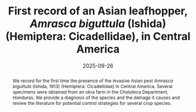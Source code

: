 ---
title: 'First record of an Asian leafhopper, <i>Amrasca biguttula</i> (Ishida) (Hemiptera: Cicadellidae), in Central America'
date: '2025-09-26'
doi: 'https://doi.org/10.64338/im.1147.s5ybr'
journal: Insecta Mundi
issue: '1147'
pagination: '1-8'
zoobank: 'urn:lsid:zoobank.org:pub:6E22D167-2E85-4825-BD0D-8D58A345AE49'
authors:
  - first_name: 'Mauricio'
    last_name: 'Michel'
    affiliation: 'Insect Collection, Agricultural Science and Production Department, Zamorano University (Pan-American Agricultural School), El Zamorano, Honduras'
    email: 'mauribarahonamichel10@gmail.com'

  - first_name: 'Jesus'
    last_name: 'Orozco'
    affiliation: 'Insect Collection, Agricultural Science and Production Department, Zamorano University (Pan-American Agricultural School), El Zamorano, Honduras'
    email: 'cucarron1@gmail.com'

download: 'https://drive.google.com/file/d/1uw18uXd9z8_brAuNs2RCNcSwO9YxzkTF'

revised: ''

supplementary: ''

keywords: 
  - Biological control
  - cotton jassid
  - Neotropics
  - okra

categories:
  - Hemiptera
  - Cicadellidae

  
references:
  - authors: Akonde ZFX, Moussa OZ, Atta S, Leyo IH, Guimbo ID.
    year: 2024
    title: 'Cotton Leafhoppers, <i>Amrasca biguttula </i>(Ishida, 1913) (Hemiptera: Cicadellidae), identified as a new species on okra and guinea sorrel in Niger. Advances in Entomology 12(3)'
    pages: 183–194
    doi: https://doi.org/10.4236/ae.2024.123014
    url: 
    access: 

  - authors: Ali M, Ashfaq M, Akram W, Sahi ST, Ali A.
    year: 2012
    title: 'The physio-morphic characters of the brinjal (<i>Solanum melongena </i>L.) plant and their relationship with the jassid (<i>Amrasca biguttula biguttula </i>(Ishida)) population fluctuation. Pakistan Journal of Agricultural Sciences 49(1)'
    pages: 67–71
    doi: 
    url: 
    access: 

  - authors: Asif MU, Muhammad R, Akbar W, Sohail M, Tariq JA, Ismail M.
    year: 2018
    title: 'Comparative efficacy of Neem derivatives and imidacloprid against some cotton pests. Journal of Entomology and Zoology studies 6(3)'
    pages: 113–117
    doi: 
    url: 
    access: 

  - authors: Azrag AAG, Niassy S, Bloukounon-Goubalan AY, Abdel-Rahman EM, Tonnang HEZ, Mohamed SA.
    year: 2025
    title: 'Cotton production areas are at high risk of invasion by <i>Amrasca biguttula </i>(Ishida) (Cicadellidae: Hemiptera): potential distribution under climate change. Pest Managament Science 8659'
    pages: 1–12
    doi: https://doi.org/10.1002/ps.8659
    url: 
    access: 

  - authors: Badiane G.
    year: 2023
    title: 'Évaluation de l’efficacité biologique du Fluxamétamide 31 g/ha pour le contrôle de <i>Amrasca biguttula </i>(I) ravageur du cotonnier (<i>Gossypium hirsitum </i>L.) au Sénégal.'
    pages: 
    doi: 
    url: https://rivieresdusud.uasz.sn/handle/123456789/1831
    access: (Last accessed July 22, 2025.)

  - authors: Barman M, Samanta S, Atta K, Dutta S, Dey S, Samanta A, Tarafdar J, Ahmed B.
    year: 2024
    title: 'Biochemical and morphological basis of resistance in okra (<i>Abelmoschus esculentus </i>(L.)) against whitefly and jassid. International Journal of Tropical Insect Science 44(5)'
    pages: 2637–2654
    doi: https://doi.org/10.1007/s42690-024-01341-2
    url: 
    access: 

  - authors: Bhandari S, Thakuri LS, Rimal S, Bhatta T.
    year: 2022
    title: 'Management of okra jassid (<i>Amrasca biguttula biguttula</i>) through the use of botanicals and chemical pesticides under field conditions in Chitwan, Nepal. Journal of Agriculture and Food Research 10(100403)'
    pages: 1–4
    doi: https://doi.org/10.1016/j.jafr.2022.100403
    url: 
    access: 

  - authors: Backus EA, Serrano MS, Ranger CM.
    year: 2005
    title: 'Mechanisms of hopperburn: an overview of insect taxonomy, behavior, and physiology. Annual Review of Entomology 50(1)'
    pages: 125–151
    doi: https://doi.org/10.1146/annurev.ento.49.061802.123310
    url: 
    access: 

  - authors: Bindra OS, Mahal MS.
    year: 1981
    title: 'Varietal resistance in eggplant (Brinjal) (<i>Solanum melongena</i>) to the cotton jassid (<i>Amrasca biguttula biguttula</i>). Phytoparasitica 9(2)'
    pages: 119–131
    doi: https://doi.org/10.1007/bf03158454
    url: 
    access: 

  - authors: Boeke SJ, Boersma MG, Alink GM, Van Loon JJA, Van Huis A, Dicke M, Rietjens IMCM.
    year: 2004
    title: 'Safety evaluation of neem (<i>Azadirachta indica</i>) derived pesticides. Journal of Ethnopharmacology 94(1)'
    pages: 25–41
    doi: https://doi.org/10.1016/j.jep.2004.05.011
    url: 
    access: 

  - authors: Cabrera-Asencio I, Dietrich CH, Zahniser JN.
    year: 2023
    title: 'A new invasive pest in the Western Hemisphere: <i>Amrasca biguttula </i>(Hemiptera: Cicadellidae). Florida Entomologist 106(4)'
    pages: 263–266
    doi: https://doi.org/10.1653/024.106.0409
    url: 
    access: 

  - authors: Chandel RS, Chandla VK, Verma KS, Pathania M.
    year: 2013
    title: 'Chapter 8 - Insect pests of potato in India: Biology and management. p. 227–268. In: Alyokhin A, Vincent C, Giordanengo P (eds.). Insect pests of potato: Global perspectives on biology and management. Academic Press; Oxford, UK'
    pages: 616 p
    doi: 
    url: 
    access: 

  - authors: Dahal BR, Rijal S, Poudel N, Gautam B, Neupane RB.
    year: 2020
    title: 'Influence of different bio-pesticides and mulching in management of Okra jassids <i>Amrasca biguttula biguttula </i>(Hemiptera: Cicadellidae) in Chitwan district of Nepal. Cogent Food and Agriculture 6(1)'
    pages: 1829271
    doi: https://doi.org/10.1080/23311932.2020.1829271
    url: 
    access: 

  - authors: Das K, Biswas S, Chakraborty G, Ghosh SK.
    year: 2010
    title: 'Efficacy of insecticides against Jassid (<i>Amrasca biguttula biguttula </i>Ishida) on okra in terai agro-ecology of West Bengal. Journal of Applied Zoology Research 21(1)'
    pages: 33–35
    doi: 
    url: 
    access: 

  - authors: Dumbardon-Martial E, Pierre C.
    year: 2025
    title: 'The invasive leafhopper <i>Amrasca biguttula </i>(Ishida, 1913) in our garden: a new report in Martinique (Hemiptera, Cicadellidae). Bulletin de la Société Entomologique de France 130(2)'
    pages: 160–162
    doi: https://doi.org/10.32475/bsef_2347
    url: 
    access: 

  - authors: Gaikwad BP, Darekar KS, Chavan UD.
    year: 1991
    title: 'Varietal reaction of eggplant against jassid. Journal of Maharashtra Agricultural Universities 16(3)'
    pages: 354–356
    doi: 
    url: 
    access: 

  - authors: Ghani MA.
    year: 1946
    title: 'Studies on Cotton Jassid (<i>E. devastans </i>Dist.) in the Punjab X. Host plants. Proceedings of the Indian Academy of Sciences 24'
    pages: 260–263
    doi: https://doi.org/10.1007/BF03049890
    url: 
    access: 

  - authors: BF03049890 Gosh SK, Karmakar R.
    year: 2021
    title: 'Sustainable management of leaf hopper (<i>Amrasca biguttula biguttula</i>) on eggplant/brinjal (<i>Solanum melongena </i>Linn.)) and related crops. p. 233–257. In: Hasan W, Rohman MM, Lnu M, Panja P (eds.). Hi-tech crop production and pest management. Biotech Books; New Delhi, India'
    pages: 384 p
    doi: 
    url: 
    access: 

  - authors: Halder J, Sanwal SK, Deb D, Rai AB, Singh B.
    year: 2016
    title: 'Mechanisms of physical and biochemical basis of resistance against leaf-hopper (<i>Amrasca biguttula biguttula</i>) in different okra (Abelmoschus esculentus) genotypes. The Indian Journal of Agricultural Sciences 86(4)'
    pages: 481–484
    doi: https://doi.org/10.56093/ijas.v86i4.57457
    url: 
    access: 

  - authors: Huss CP, Holmes KD, Blubaugh CK.
    year: 2022
    title: 'Benefits and risks of intercropping for crop resilience and pest management. Journal of Economic Entomology 115(5)'
    pages: 1350–1362
    doi: https://doi.org/10.1093/jee/toac045
    url: 
    access: 

  - authors: International Plant Protection Convention.
    year: 2024
    title: 'First report of presence of Indian cotton leafhopper (<i>Amrasca biguttula</i>).'
    pages: 
    doi: 
    url: https://www.ippc.int/en/countries/barbados/pestreports/2024/03/first-report-of-presence-of-indiancotton-leafhopper-amrasca-biguttula/
    access: (Last accessed July 22, 2025.)

  - authors: Jacques HD, Socrates DN, Bouladji Y, Djague TL, Moïse A, Noé W.
    year: 2024
    title: 'First infestation of an exotic crops pest, <i>Amrasca biguttula </i>on cotton <i>Gossypium hirsutum </i>L. in north Cameroon. International Journal of Plant and Soil Science 36(3)'
    pages: 16–22
    doi: https://doi.org/10.9734/ijpss/2024/v36i34394
    url: 
    access: 

  - authors: Jayasimha GT, Rachana RR, Manjunatha M, Rajkumar VB.
    year: 2012
    title: 'Biology and seasonal incidence of leafhopper, <i>Amrasca biguttula biguttula (Ishida) </i>(Hemiptera: Cicadellidae) on okra. Pest Management in Horticultural Ecosystems 18(2)'
    pages: 149–153
    doi: 
    url: 
    access: 

  - authors: Kouadio H, Kouakou M, Bini KKN, Ouattara MAN, Adepo-Gourène BA, Ochou OG.
    year: 2022
    title: 'Diagnostic des attaques de jassides sur des parcelles de gombos et d’aubergines au Centre et au Centre-Ouest de la Côte d’Ivoire<i>. </i>International Journal of Innovation and Applied Studies 38'
    pages: 408–416
    doi: 
    url: 
    access: 

  - authors: Liburd OE, Halbert SE, Samuel N, Dreves AJ.
    year: 2024
    title: 'Two-spot cotton leafhopper, Hemiptera: Cicadellidae, Typhlocybinae, Empoascini; <i>Amrasca biguttula </i>(Ishida) - A serious pest of cotton, okra and eggplant that has become established in the Caribbean Basin. Pest Alert (FDACS-P-0222). Florida Department of Agriculture and Consumer Services, Division of Plant Industry.'
    pages: 
    doi: 
    url: https://ccmedia.fdacs.gov/content/download/117692/file/two-spot-cotton-leaf-hopperpest-alert.pdf
    access: (Last accessed July 22, 2025.)

  - authors: Mabbett TH, Nachapong M, Monglakul K, Mekdaeng J.
    year: 1984
    title: 'Distribution on cotton of <i>Amrasca devastans </i>and <i>Ayyaria chaetophora </i>in relation to pest scouting techniques for Thailand. Tropical Pest Management 30(2)'
    pages: 133–141
    doi: 
    url: 
    access: 

  - authors: Mandal SK.
    year: 2025
    title: 'Trap crops: Emerging bio-intensive integrated pest management. Vigyan Varta 6(3)'
    pages: 78–82
    doi: 
    url: 
    access: 

  - authors: Rao BRS, Parshad B, Ram A, Singh P, Srivastava ML.
    year: 1968
    title: 'Distribution of <i>Empoasca devastans </i>and its egg parasites in the Indian Union. Entomologia Experimentalis et Applicata 11'
    pages: 250–254
    doi: 
    url: 
    access: 

  - authors: Shankar U, Priya S, Kumar D.
    year: 2008
    title: 'Vegetable pest management: guide for farmers. International Book Distributing Company; Lucknow, India'
    pages: 182 p
    doi: 
    url: 
    access: 

  - authors: Shelton AM, Badenes-Perez FR.
    year: 2006
    title: 'Concepts and applications of trap cropping in pest management. Annual Review of Entomology 51(1)'
    pages: 285–308
    doi: https://doi.org/10.1146/annurev.ento.51.110104.150959
    url: 
    access: 

  - authors: Siddiqui S, Abro GH, Syed TS, Buriro AS.
    year: 2018
    title: 'Influence of trap crops on management of insect pests by exploitation of heteropteran predatory bugs in cotton. Pakistan Journal of Agricultural Research 31(3)'
    pages: 274–278
    doi: https://doi.org/10.17582/journal.pjar/2018/31.3.274.278
    url: 
    access: 

  - authors: Sonali D.
    year: 2008
    title: 'Screening of brinjal cultivars against Jassid, <i>Amrasca biguttula biguttula </i>based on the leaf texture of the plant. Journal of Applied Zoological Research 19'
    pages: 139–40
    doi: 
    url: 
    access: 

  - authors: Thapa R, Bista K, Bhatta M, Bhandari S, Acharya R, Sapkota B.
    year: 2019
    title: 'Comparative performance and economic efficiency of different pesticides against okra jassids (<i>Amrasca biguttula biguttula</i>): Their impact on okra yield and growth attributes. Journal of Entomology and Zoology Studies 7(5)'
    pages: 525–531
    doi: 
    url: 
    access: 

  - authors: Wawdhane PA, Nandanwar VN, Mahankuda B, Ingle AS, Chaple KI.
    year: 2020
    title: 'Bio-efficacy of insecticides and bio pesticides against major sucking pests of Bt-cotton. Journal of Entomology and Zoology Studies 8(3)'
    pages: 829–833
    doi: 
    url: 
    access: 

  - authors: Xu Y, Wang Y, Dietrich C H, Fletcher M J, Qin D.
    year: 2017
    title: 'Review of Chinese species of the leafhopper genus <i>Amrasca </i>Ghauri (Hemiptera, Cicadellidae, Typhlocybinae), with description of a new species, species checklist and notes on the identity of the Indian cotton leafhopper. Zootaxa 4353(2)'
    pages: 360–370
    doi: https://doi.org/10.11646/zootaxa.4353.2.7
    url: 
    access: 

  - authors: Yarou, BB, Francisco AR, De Troij A, Aboubakar Souna D.
    year: 2023
    title: '<i>Amrasca biguttula </i>Ishida: Quel avenir pour la production du gombo au Bénin? World Vegetable Center.'
    pages: 
    doi: 
    url: https://agritrop.cirad.fr/607265/2/607265.pdf
    access: (Last accessed July 22, 2025.)


abstract: 'We record for the first time the presence of the invasive Asian pest <i>Amrasca biguttula </i>(Ishida, 1913) (Hemiptera: Cicadellidae) in Central America. Several specimens were obtained from an okra farm in the Choluteca Department, Honduras. We provide a diagnosis of the species and the damage it causes and review the literature for potential control strategies for several crop species.'

---